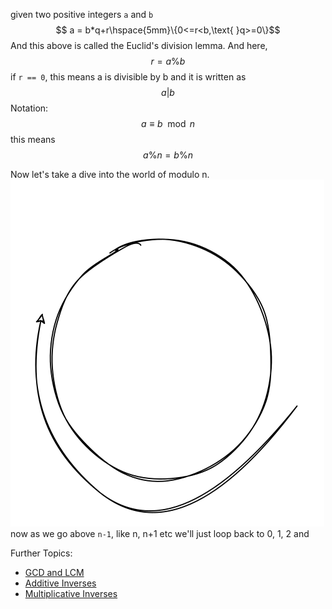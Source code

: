 given two positive integers `a` and `b` 
$$ a = b*q+r\hspace{5mm}\{0<=r<b,\text{ }q>=0\}$$
And this above is called the Euclid's division lemma. And here, 
$$ r= a\%b$$
if `r == 0`, this means a is divisible by b and it is written as
$$a|b$$
Notation:
$$a \equiv b \mod{n} $$
this means
$$a\%n = b\%n$$

Now let's take a dive into the world of modulo n.
![modn](../Diagrams/modn.svg)
now as we go above `n-1`, like n, n+1 etc we'll just loop back to 0, 1, 2 and 


Further Topics:
- [GCD and LCM](../Algorithms/algo_gcd_lcm.md)
- [Additive Inverses](Modulo_Arithmetic/mod_add_inv.md)
- [Multiplicative Inverses](Modulo_Arithmetic/mod_mul_inv.md)
